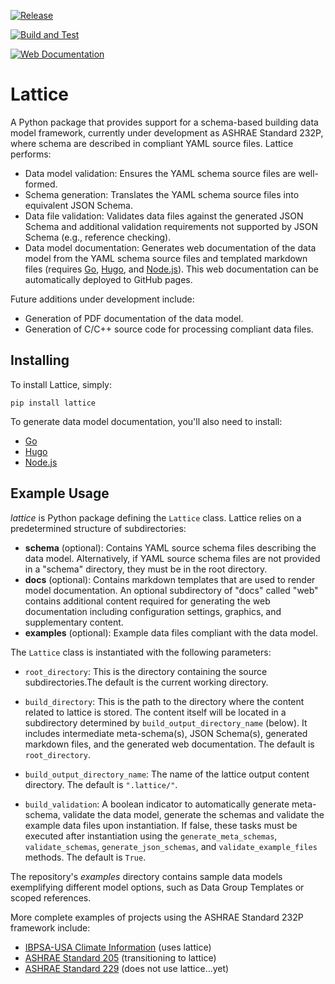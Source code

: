 [![Release](https://img.shields.io/pypi/v/lattice.svg)](https://pypi.python.org/pypi/lattice)

[![Build and Test](https://github.com/bigladder/lattice/actions/workflows/build-and-test.yaml/badge.svg)](https://github.com/bigladder/lattice/actions/workflows/build-and-test.yaml)

[![Web Documentation](https://github.com/bigladder/lattice/actions/workflows/release.yaml/badge.svg)](https://github.com/bigladder/lattice/actions/workflows/release.yaml)

Lattice
===========

A Python package that provides support for a schema-based building data model framework, currently under development as ASHRAE Standard 232P, where schema are described in compliant YAML source files. Lattice performs:

- Data model validation: Ensures the YAML schema source files are well-formed.
- Schema generation: Translates the YAML schema source files into equivalent JSON Schema.
- Data file validation: Validates data files against the generated JSON Schema and additional validation requirements not supported by JSON Schema (e.g., reference checking).
- Data model documentation: Generates web documentation of the data model from the YAML schema source files and templated markdown files (requires [Go](https://go.dev/), [Hugo](https://gohugo.io/installation/), and [Node.js](https://nodejs.org/en/download/)). This web documentation can be automatically deployed to GitHub pages.

Future additions under development include:

- Generation of PDF documentation of the data model.
- Generation of C/C++ source code for processing compliant data files.


Installing
----------

To install Lattice, simply:

`pip install lattice`

To generate data model documentation, you'll also need to install:

- [Go](https://go.dev/)
- [Hugo](https://gohugo.io/installation/)
- [Node.js](https://nodejs.org/en/download/)

Example Usage
-------------

_lattice_ is Python package defining the `Lattice` class. Lattice relies on a predetermined structure of subdirectories:

- **schema** (optional): Contains YAML source schema files describing the data model. Alternatively, if YAML source schema files are not provided in a "schema" directory, they must be in the root directory.
- **docs** (optional): Contains markdown templates that are used to render model documentation. An optional subdirectory of "docs" called "web" contains additional content required for generating the web documentation including configuration settings, graphics, and supplementary content.
- **examples** (optional): Example data files compliant with the data model.

The `Lattice` class is instantiated with the following parameters:

- `root_directory`: This is the directory containing the source subdirectories.The default is the current working directory.

- `build_directory`: This is the path to the directory where the content related to lattice is stored. The content itself will be located in a subdirectory determined by `build_output_directory_name` (below). It includes intermediate meta-schema(s), JSON Schema(s), generated markdown files, and the generated web documentation. The default is `root_directory`.

- `build_output_directory_name`: The name of the lattice output content directory. The default is `".lattice/"`.

- `build_validation`: A boolean indicator to automatically generate meta-schema, validate the data model, generate the schemas and validate the example data files upon instantiation. If false, these tasks must be executed after instantiation using the `generate_meta_schemas`, `validate_schemas`, `generate_json_schemas`, and `validate_example_files` methods. The default is `True`.

The repository's *examples* directory contains sample data models exemplifying different model options, such as Data Group Templates or scoped references.

More complete examples of projects using the ASHRAE Standard 232P framework include:

- [IBPSA-USA Climate Information](https://github.com/IBPSA-USA/climate-information) (uses lattice)
- [ASHRAE Standard 205](https://github.com/open205/schema-205) (transitioning to lattice)
- [ASHRAE Standard 229](https://github.com/open229/ruleset-model-description-schema) (does not use lattice...yet)

